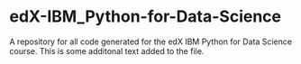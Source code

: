 # edX-IBM_Python-for-Data-Science
A repository for all code generated for the edX IBM Python for Data Science course.
This is some additonal text added to the file.
